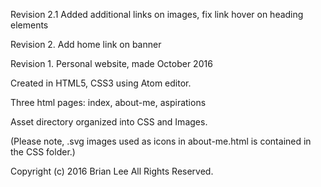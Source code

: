 Revision 2.1 Added additional links on images, fix link hover on heading elements

Revision 2. Add home link on banner

Revision 1. Personal website, made October 2016

Created in HTML5, CSS3 using Atom editor.

Three html pages: index, about-me, aspirations

Asset directory organized into CSS and Images.

(Please note, .svg images used as icons in about-me.html is contained in the CSS folder.)




Copyright (c) 2016 Brian Lee All Rights Reserved.
